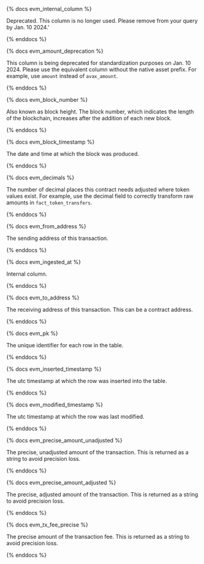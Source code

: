 {% docs evm_internal_column %}    

Deprecated. This column is no longer used. Please remove from your query by Jan. 10 2024.'

{% enddocs %}

{% docs evm_amount_deprecation %}   

This column is being deprecated for standardization purposes on Jan. 10 2024. Please use the equivalent column without the native asset prefix. For example, use `amount` instead of `avax_amount`.

{% enddocs %}

{% docs evm_block_number %}

Also known as block height. The block number, which indicates the length of the blockchain, increases after the addition of each new block.   

{% enddocs %}


{% docs evm_block_timestamp %}

The date and time at which the block was produced.  

{% enddocs %}

{% docs evm_decimals %}

The number of decimal places this contract needs adjusted where token values exist. For example, use the decimal field to correctly transform raw amounts in ```fact_token_transfers```. 

{% enddocs %}

{% docs evm_from_address %}

The sending address of this transaction. 

{% enddocs %}

{% docs evm_ingested_at %}

Internal column.

{% enddocs %}

{% docs evm_to_address %}

The receiving address of this transaction. This can be a contract address. 

{% enddocs %}

{% docs evm_pk %}

The unique identifier for each row in the table.

{% enddocs %}

{% docs evm_inserted_timestamp %}

The utc timestamp at which the row was inserted into the table.

{% enddocs %}

{% docs evm_modified_timestamp %}

The utc timestamp at which the row was last modified.

{% enddocs %}




{% docs evm_precise_amount_unadjusted %}

The precise, unadjusted amount of the transaction. This is returned as a string to avoid precision loss. 

{% enddocs %}

{% docs evm_precise_amount_adjusted %}

The precise, adjusted amount of the transaction. This is returned as a string to avoid precision loss. 

{% enddocs %}

{% docs evm_tx_fee_precise %}

The precise amount of the transaction fee. This is returned as a string to avoid precision loss. 

{% enddocs %}


